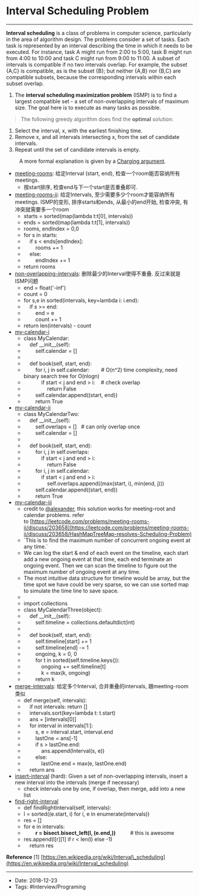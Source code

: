 # Interval Scheduling Problem
----

**Interval scheduling** is a class of problems in computer science, particularly in the area of algorithm design. The problems consider a set of tasks. Each task is represented by an interval describing the time in which it needs to be executed. For instance, task A might run from 2:00 to 5:00, task B might run from 4:00 to 10:00 and task C might run from 9:00 to 11:00. A subset of intervals is compatible if no two intervals overlap. For example, the subset {A,C} is compatible, as is the subset {B}; but neither {A,B} nor {B,C} are compatible subsets, because the corresponding intervals within each subset overlap.


1.  The **interval scheduling maximization problem** (ISMP) is to find a largest compatible set - a set of non-overlapping intervals of maximum size. The goal here is to execute as many tasks as possible.



> The following greedy algorithm does find the **optimal** solution:

1.  Select the interval, x, with the earliest finishing time.
2.  Remove x, and all intervals intersecting x, from the set of candidate intervals.
3.  Repeat until the set of candidate intervals is empty.

         A more formal explanation is given by a [Charging argument](https://en.wikipedia.org/wiki/Charging_argument).



*   [meeting-rooms](https://leetcode.com/problems/meeting-rooms): 给定Interval (start, end), 检查一个room能否容纳所有meetings. 
    *   按start排序, 检查end与下一个start是否重叠即可.
*   [meeting-rooms-ii](https://leetcode.com/problems/meeting-rooms-ii): 给定Intervals, 至少需要多少个room才能容纳所有meetings. ISMP的变形, 排序starts和ends, 从最小的end开始, 检查冲突, 有冲突就需要多一个room
    *   starts = sorted(map(lambda t:t\[0\], intervals))
    *   ends = sorted(map(lambda t:t\[1\], intervals))
    *   rooms, endIndex = 0,0
    *   for s in starts:
    *       if s < ends\[endIndex\]:
    *           rooms += 1
    *       else:
    *           endIndex += 1
    *   return rooms
*   [non-overlapping-intervals](https://leetcode.com/problems/non-overlapping-intervals): 删除最少的Interval使得不重叠. 反过来就是ISMP问题
    *   end = float('-inf')
    *   count = 0
    *   for s,e in sorted(intervals, key=lambda i: i.end):
    *       if s >= end:
    *           end = e
    *           count += 1
    *   return len(intervals) - count
*   [my-calendar-i](https://leetcode.com/problems/my-calendar-i)
    *   class MyCalendar:
    *       def \_\_init\_\_(self):
    *           self.calendar = \[\]
    *   
    *       def book(self, start, end):
    *           for i, j in self.calendar:        # O(n^2) time complexity, need binary search tree for O(nlogn)
    *               if start < j and end > i:    # check overlap
    *                   return False
    *           self.calendar.append((start, end))
    *           return True
*   [my-calendar-ii](https://leetcode.com/problems/my-calendar-ii)
    *   class MyCalendarTwo:
    *       def \_\_init\_\_(self):
    *           self.overlaps = \[\]   # can only overlap once   
    *           self.calendar = \[\]
    *   
    *       def book(self, start, end):
    *           for i, j in self.overlaps:
    *               if start < j and end > i:
    *                   return False
    *           for i, j in self.calendar:
    *               if start < j and end > i:
    *                   self.overlaps.append((max(start, i), min(end, j)))
    *           self.calendar.append((start, end))
    *           return True
*   [my-calendar-iii](https://leetcode.com/problems/my-calendar-iii)
    *   credit to [@alexander](https://leetcode.com/alexander/), this solution works for meeting-root and calendar problems. refer to [https://leetcode.com/problems/meeting-rooms-ii/discuss/203658](https://leetcode.com/problems/meeting-rooms-ii/discuss/203658/HashMapTreeMap-resolves-Scheduling-Problem)
    *   \`This is to find the maximum number of concurrent ongoing event at any time.\`
    *   We can log the start & end of each event on the timeline, each start add a new ongoing event at that time, each end terminate an ongoing event. Then we can scan the timeline to figure out the maximum number of ongoing event at any time.
    *   The most intuitive data structure for timeline would be array, but the time spot we have could be very sparse, so we can use sorted map to simulate the time line to save space.
    *   
    *   import collections
    *   class MyCalendarThree(object):
    *       def \_\_init\_\_(self):
    *           self.timeline = collections.defaultdict(int)
    *   
    *       def book(self, start, end):
    *           self.timeline\[start\] += 1
    *           self.timeline\[end\] -= 1
    *           ongoing, k = 0, 0
    *           for t in sorted(self.timeline.keys()):
    *               ongoing += self.timeline\[t\]
    *               k = max(k, ongoing)
    *           return k
*   [merge-intervals](https://leetcode.com/problems/merge-intervals): 给定多个Interval, 合并重叠的intervals, 跟meeting-room类似
    *   def merge(self, intervals):
    *       if not intervals: return \[\]
    *       intervals.sort(key=lambda t: t.start)
    *       ans = \[intervals\[0\]\]
    *       for interval in intervals\[1:\]:
    *           s, e = interval.start, interval.end
    *           lastOne = ans\[-1\]
    *           if s > lastOne.end:
    *               ans.append(Interval(s, e))
    *           else:
    *               lastOne.end = max(e, lastOne.end)
    *       return ans
*   [insert-interval](https://leetcode.com/problems/insert-interval/description/) (hard): Given a set of non-overlapping intervals, insert a new interval into the intervals (merge if necessary)
    *   check intervals one by one, if overlap, then merge, add into a new list
*   [find-right-interval](https://leetcode.com/problems/find-right-interval/description/)
    *   def findRightInterval(self, intervals):
    *    l = sorted((e.start, i) for i, e in enumerate(intervals))
    *    res = \[\]
    *    for e in intervals:
    *           **r = bisect.bisect\_left(l, (e.end,))**          # this is awesome
    *    res.append(l\[r\]\[1\] if r < len(l) else \-1)
    *       return res


**Reference**
\[1\] [https://en.wikipedia.org/wiki/Interval\_scheduling](https://en.wikipedia.org/wiki/Interval_scheduling)

----

- Date: 2018-12-23
- Tags: #Interview/Programing 



